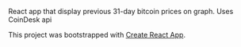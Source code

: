 React app that display previous 31-day bitcoin prices on graph. Uses CoinDesk api 

This project was bootstrapped with [Create React App](https://github.com/facebook/create-react-app).

